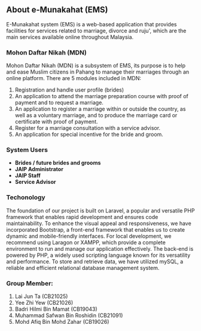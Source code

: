 
## About e-Munakahat (EMS)

E-Munakahat system (EMS) is a web-based application that provides facilities for services related to marriage, divorce and ruju', which are the main services available online throughout Malaysia. 

### Mohon Daftar Nikah (MDN)
Mohon Daftar Nikah (MDN) is a subsystem of EMS, its purpose is to help and ease Muslim citizens in Pahang to manage their marriages through an online platform. There are 5 modules included in MDN:
1. Registration and handle user profile (brides)
2. An application to attend the marriage preparation course with proof of payment and to  request a marriage.
3. An application to register a marriage within or outside the country, as well as a  voluntary marriage, and to produce the marriage card or certificate with proof of payment.
4. Register for a marriage consultation with a service advisor.
5. An application for special incentive for the bride and groom.

### System Users

- **Brides / future brides and grooms**
- **JAIP Administrator**
- **JAIP Staff**
- **Service Advisor**

### Techonology 
The foundation of our project is built on Laravel, a popular and versatile PHP framework that enables rapid development and ensures code maintainability. To enhance the visual appeal and responsiveness, we have incorporated Bootstrap, a front-end framework that enables us to create dynamic and mobile-friendly interfaces. For local development, we recommend using Laragon or XAMPP, which provide a complete environment to run and manage our application effectively. The back-end is powered by PHP, a widely used scripting language known for its versatility and performance. To store and retrieve data, we have utilized mySQL, a reliable and efficient relational database management system. 

### Group Member:
1. Lai Jun Ta (CB21025)
2. Yee Zhi Yew (CB21026)
3. Badri Hilmi Bin Mamat (CB19043)
4. Muhammad Safwan Bin Roshidin (CB21091)
5. Mohd Afiq Bin Mohd Zahar (CB19026)
